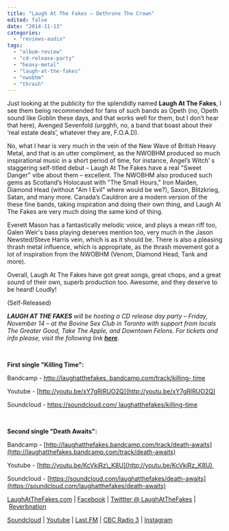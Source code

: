 ```yaml
---
title: "Laugh At The Fakes – Dethrone The Crown"
edited: false
date: "2014-11-13"
categories:
  - "reviews-audio"
tags:
  - "album-review"
  - "cd-release-party"
  - "heavy-metal"
  - "laugh-at-the-fakes"
  - "nwobhm"
  - "thrash"
---
```


Just looking at the publicity for the splendidly named **Laugh At The Fakes**, I see them being recommended for fans of such bands as Opeth (no, Opeth sound like Goblin these days, and that works well for them, but I don’t hear that here), Avenged Sevenfold (urgghh, no, a band that boast about their ‘real estate deals’, whatever they are, F.O.A.D).

No, what I hear is very much in the vein of the New Wave of British Heavy Metal, and that is an utter compliment, as the NWOBHM produced so much inspirational music in a short period of time, for instance, Angel’s Witch’ s staggering self-titled debut – Laugh At The Fakes have a real "Sweet Danger" vibe about them – excellent. The NWOBHM also produced such gems as Scotland’s Holocaust with "The Small Hours," Iron Maiden, Diamond Head (without "Am I Evil" where would be we?), Saxon, Blitzkrieg, Satan, and many more. Canada’s Cauldron are a modern version of the these fine bands, taking inspiration and doing their own thing, and Laugh At The Fakes are very much doing the same kind of thing.

Everett Mason has a fantastically melodic voice, and plays a mean riff too, Galen Weir's bass playing deserves mention too, very much in the Jason Newsted/Steve Harris vein, which is as it should be. There is also a pleasing thrash metal influence, which is appropriate, as the thrash movement got a lot of inspiration from the NWOBHM (Venom, Diamond Head, Tank and more).

Overall, Laugh At The Fakes have got great songs, great chops, and a great sound of their own, superb production too. Awesome, and they deserve to be heard! Loudly!

(Self-Released)

_**LAUGH AT THE FAKES** will be hosting a CD release day party – Friday, November 14 – at the Bovine Sex Club in Toronto with support from locals The Greater Good, Take The Apple, and Downtown Felons. For tickets and info please, visit the following link **[here](http://clicks.fanbridge.com/l.php?cid=1132809&sid=77802669&url=https%3A%2F%2Fwww.facebook.com%2Fevents%2F735738616480016%2F)**._

 

**First single "Killing Time":**

Bandcamp - [http://laughatthefakes. bandcamp.com/track/killing- time](http://laughatthefakes.bandcamp.com/track/killing-time)

Youtube - [http://youtu.be/xY7gRIRUO2Q](http://youtu.be/xY7gRIRUO2Q)

Soundcloud - [https://soundcloud.com/ laughatthefakes/killing-time](https://soundcloud.com/laughatthefakes/killing-time)

 

**Second single "Death Awaits":**

Bandcamp - [http://laughatthefakes.bandcamp.com/track/death-awaits](http://laughatthefakes.bandcamp.com/track/death-awaits)

Youtube - [http://youtu.be/KcVkiRz\_K8U](http://youtu.be/KcVkiRz_K8U) 

Soundcloud - [https://soundcloud.com/laughatthefakes/death-awaits](https://soundcloud.com/laughatthefakes/death-awaits)

[LaughAtTheFakes.com](http://www.laughatthefakes.com/) | [Facebook](http://www.facebook.com/laughatthefakes) | [Twittter @ LaughAtTheFakes](http://www.twitter.com/laughatthefakes) | [Reverbnation](http://www.reverbnation.com/laughatthefakes)

[Soundcloud](http://soundcloud.com/laughatthefakes) | [Youtube](http://www.youtube.com/laughatthefakes) | [Last.FM](http://www.last.fm/music/Laugh+At+the+Fakes) | [CBC Radio 3](http://music.cbc.ca/artists/Laugh-At-The-Fakes) | [Instagram](http://instagram.com/laughatthefakes)
